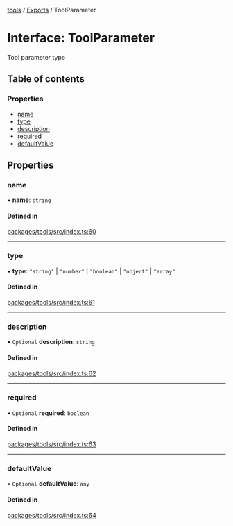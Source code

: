 <!-- 
 ⚠️  AUTO-GENERATED FILE - DO NOT EDIT MANUALLY
 This file is automatically generated by scripts/docs-generator.js
 To make changes, edit the source TypeScript files or update the generator script
-->

[tools](../../) / [Exports](../modules) / ToolParameter

# Interface: ToolParameter

Tool parameter type

## Table of contents

### Properties

- [name](ToolParameter#name)
- [type](ToolParameter#type)
- [description](ToolParameter#description)
- [required](ToolParameter#required)
- [defaultValue](ToolParameter#defaultvalue)

## Properties

### name

• **name**: `string`

#### Defined in

[packages/tools/src/index.ts:60](https://github.com/woojubb/robota/blob/e1b7b651a85a9b93f075b6523ec8de869e77f12c/packages/tools/src/index.ts#L60)

___

### type

• **type**: ``"string"`` \| ``"number"`` \| ``"boolean"`` \| ``"object"`` \| ``"array"``

#### Defined in

[packages/tools/src/index.ts:61](https://github.com/woojubb/robota/blob/e1b7b651a85a9b93f075b6523ec8de869e77f12c/packages/tools/src/index.ts#L61)

___

### description

• `Optional` **description**: `string`

#### Defined in

[packages/tools/src/index.ts:62](https://github.com/woojubb/robota/blob/e1b7b651a85a9b93f075b6523ec8de869e77f12c/packages/tools/src/index.ts#L62)

___

### required

• `Optional` **required**: `boolean`

#### Defined in

[packages/tools/src/index.ts:63](https://github.com/woojubb/robota/blob/e1b7b651a85a9b93f075b6523ec8de869e77f12c/packages/tools/src/index.ts#L63)

___

### defaultValue

• `Optional` **defaultValue**: `any`

#### Defined in

[packages/tools/src/index.ts:64](https://github.com/woojubb/robota/blob/e1b7b651a85a9b93f075b6523ec8de869e77f12c/packages/tools/src/index.ts#L64)
